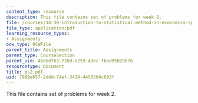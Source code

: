 ```yaml
---
content_type: resource
description: This file contains set of problems for week 2.
file: /courses/14-30-introduction-to-statistical-method-in-economics-spring-2006/7999e6572ddd74ef34194458504c693f_ps2.pdf
file_type: application/pdf
learning_resource_types:
- Assignments
ocw_type: OCWFile
parent_title: Assignments
parent_type: CourseSection
parent_uid: 46ebdf63-726d-e259-43ec-fbad95029b7b
resourcetype: Document
title: ps2.pdf
uid: 7999e657-2ddd-74ef-3419-4458504c693f
---
```

This file contains set of problems for week 2.

